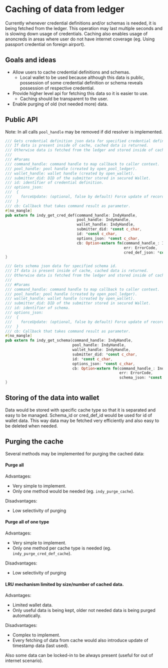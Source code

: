 # Caching of data from ledger

Currently whenever credential definitions and/or schemas is needed, it is being fetched from the ledger.
This operation may last multiple seconds and is slowing down usage of credentials.
Caching also enables usage of anoncreds in areas where user do not have internet coverage (eg. Using passport credential on foreign airport).

## Goals and ideas

* Allow users to cache credential definitions and schemas.
  * Local wallet to be used because although this data is public, possession of some credential definition or schema reveals possession of respective credential. 
* Provide higher level api for fetching this data so it is easier to use.
  * Caching should be transparent to the user.
* Enable purging of old (not needed more) data.
  
## Public API

Note: In all calls `pool_handle` may be removed if did resolver is implemented.

```Rust
/// Gets credential definition json data for specified credential definition id.
/// If data is present inside of cache, cached data is returned.
/// Otherwise data is fetched from the ledger and stored inside of cache for future use.
/// 
/// #Params
/// command_handle: command handle to map callback to caller context.
/// pool_handle: pool handle (created by open_pool_ledger).
/// wallet_handle: wallet handle (created by open_wallet).
/// submitter_did: DID of the submitter stored in secured Wallet.
/// id: identifier of credential definition.
/// options_json:
///  {
///    forceUpdate: (optional, false by default) Force update of record in cache from the ledger,
///  }
/// cb: Callback that takes command result as parameter.
#[no_mangle]
pub extern fn indy_get_cred_def(command_handle: IndyHandle,
                                pool_handle: IndyHandle,
                                wallet_handle: IndyHandle,
                                submitter_did: *const c_char,
                                id: *const c_char,
                                options_json: *const c_char,
                                cb: Option<extern fn(command_handle_: IndyHandle,
                                                     err: ErrorCode,
                                                     cred_def_json: *const c_char)>) -> ErrorCode {
}

/// Gets schema json data for specified schema id.
/// If data is present inside of cache, cached data is returned.
/// Otherwise data is fetched from the ledger and stored inside of cache for future use.
/// 
/// #Params
/// command_handle: command handle to map callback to caller context.
/// pool_handle: pool handle (created by open_pool_ledger).
/// wallet_handle: wallet handle (created by open_wallet).
/// submitter_did: DID of the submitter stored in secured Wallet.
/// id: identifier of schema.
/// options_json:
///  {
///    forceUpdate: (optional, false by default) Force update of record in cache from the ledger,
///  }
/// cb: Callback that takes command result as parameter.
#[no_mangle]
pub extern fn indy_get_schema(command_handle: IndyHandle,
                              pool_handle: IndyHandle,
                              wallet_handle: IndyHandle,
                              submitter_did: *const c_char,
                              id: *const c_char,
                              options_json: *const c_char,
                              cb: Option<extern fn(command_handle_: IndyHandle,
                                                   err: ErrorCode,
                                                   schema_json: *const c_char)>) -> ErrorCode {
}
```

## Storing of the data into wallet

Data would be stored with specific cache type so that it is separated and easy to be managed.
Schema_id or cred_def_id would be used for id of wallet data.
This way data may be fetched very efficiently and also easy to be deleted when needed.

## Purging the cache

Several methods may be implemented for purging the cached data:

#### Purge all

Advantages:
* Very simple to implement.
* Only one method would be needed (eg. `indy_purge_cache`).

Disadvantages:
* Low selectivity of purging

#### Purge all of one type

Advantages:
* Very simple to implement.
* Only one method per cache type is needed (eg. `indy_purge_cred_def_cache`).

Disadvantages:
* Low selectivity of purging

#### LRU mechanism limited by size/number of cached data.

Advantages:
* Limited wallet data.
* Only useful data is being kept, older not needed data is being purged automatically.

Disadvantages:
* Complex to implement.
* Every fetching of data from cache would also introduce update of timestamp data (last used).

Also some data can be locked-in to be always present (useful for out of internet scenario).